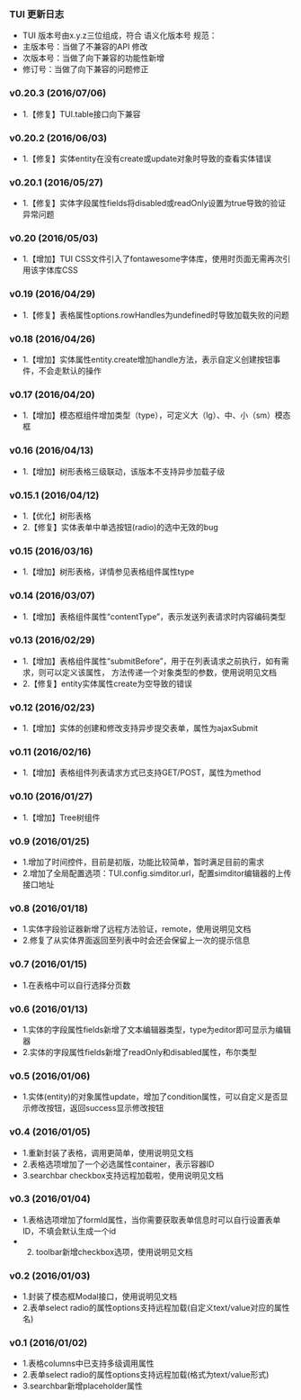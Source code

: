 ### TUI 更新日志
- TUI 版本号由x.y.z三位组成，符合 语义化版本号 规范：
- 主版本号：当做了不兼容的API 修改
- 次版本号：当做了向下兼容的功能性新增
- 修订号：当做了向下兼容的问题修正

### v0.20.3 (2016/07/06)
- 1.【修复】TUI.table接口向下兼容

### v0.20.2 (2016/06/03)
- 1.【修复】实体entity在没有create或update对象时导致的查看实体错误

### v0.20.1 (2016/05/27)
- 1.【修复】实体字段属性fields将disabled或readOnly设置为true导致的验证异常问题

### v0.20 (2016/05/03)
- 1.【增加】TUI CSS文件引入了fontawesome字体库，使用时页面无需再次引用该字体库CSS

### v0.19 (2016/04/29)
- 1.【修复】表格属性options.rowHandles为undefined时导致加载失败的问题

### v0.18 (2016/04/26)
- 1.【增加】实体属性entity.create增加handle方法，表示自定义创建按钮事件，不会走默认的操作

### v0.17 (2016/04/20)
- 1.【增加】模态框组件增加类型（type），可定义大（lg）、中、小（sm）模态框

### v0.16 (2016/04/13)
- 1.【增加】树形表格三级联动，该版本不支持异步加载子级

### v0.15.1 (2016/04/12)
- 1.【优化】树形表格
- 2.【修复】实体表单中单选按钮(radio)的选中无效的bug

### v0.15 (2016/03/16)
- 1.【增加】树形表格，详情参见表格组件属性type

### v0.14 (2016/03/07)
- 1.【增加】表格组件属性“contentType”，表示发送列表请求时内容编码类型

### v0.13 (2016/02/29)
- 1.【增加】表格组件属性“submitBefore”，用于在列表请求之前执行，如有需求，则可以定义该属性，
	       方法传递一个对象类型的参数，使用说明见文档
- 2.【修复】entity实体属性create为空导致的错误

### v0.12 (2016/02/23)
- 1.【增加】实体的创建和修改支持异步提交表单，属性为ajaxSubmit

### v0.11 (2016/02/16)
- 1.【增加】表格组件列表请求方式已支持GET/POST，属性为method

### v0.10 (2016/01/27)
- 1.【增加】Tree树组件

### v0.9 (2016/01/25)
- 1.增加了时间控件，目前是初版，功能比较简单，暂时满足目前的需求
- 2.增加了全局配置选项：TUI.config.simditor.url，配置simditor编辑器的上传接口地址

### v0.8 (2016/01/18)
- 1.实体字段验证器新增了远程方法验证，remote，使用说明见文档
- 2.修复了从实体界面返回至列表中时会还会保留上一次的提示信息

### v0.7 (2016/01/15)
- 1.在表格中可以自行选择分页数

### v0.6 (2016/01/13)
- 1.实体的字段属性fields新增了文本编辑器类型，type为editor即可显示为编辑器
- 2.实体的字段属性fields新增了readOnly和disabled属性，布尔类型

### v0.5 (2016/01/06)
- 1.实体(entity)的对象属性update，增加了condition属性，可以自定义是否显示修改按钮，返回success显示修改按钮

### v0.4 (2016/01/05)
- 1.重新封装了表格，调用更简单，使用说明见文档
- 2.表格选项增加了一个必选属性container，表示容器ID
- 3.searchbar checkbox支持远程加载啦，使用说明见文档

### v0.3 (2016/01/04)
- 1.表格选项增加了formId属性，当你需要获取表单信息时可以自行设置表单ID，不填会默认生成一个id
- 2. toolbar新增checkbox选项，使用说明见文档

### v0.2 (2016/01/03)
- 1.封装了模态框Modal接口，使用说明见文档
- 2.表单select radio的属性options支持远程加载(自定义text/value对应的属性名)

### v0.1 (2016/01/02)
- 1.表格columns中已支持多级调用属性
- 2.表单select radio的属性options支持远程加载(格式为text/value形式) 
- 3.searchbar新增placeholder属性





















	    
    

